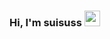 ### Hi, I'm suisuss <img src="https://media.giphy.com/media/hvRJCLFzcasrR4ia7z/giphy.gif" width="25px">